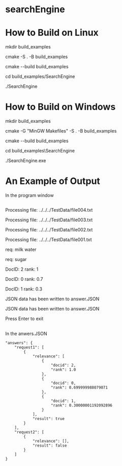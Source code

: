 # searchEngine
# How to Build on Linux
mkdir build_examples 

cmake -S . -B build_examples 

cmake --build build_examples

cd build_examples/SearchEngine

./SearchEngine

# How to Build on Windows

mkdir build_examples 

cmake -G "MinGW Makefiles" -S . -B build_examples

cmake --build build_examples 

cd build_examples\SearchEngine

./SearchEngine.exe
##
# An Example of Output

In the program window
##
Processing file: ../../../TestData/file004.txt

Processing file: ../../../TestData/file003.txt

Processing file: ../../../TestData/file002.txt

Processing file: ../../../TestData/file001.txt

req: milk water

req: sugar

DocID: 2 rank: 1

DocID: 0 rank: 0.7

DocID: 1 rank: 0.3

JSON data has been written to answer.JSON

JSON data has been written to answer.JSON

Press Enter to exit

##
In the anwers.JSON



    "answers": {
        "request1": [
            {
                "relevance": [
                    {
                        "docid": 2,
                        "rank": 1.0
                    },
                    {
                        "docid": 0,
                        "rank": 0.699999988079071
                    },
                    {
                        "docid": 1,
                        "rank": 0.30000001192092896
                    }
                ],
                "result": true
            }
        ],
        "request2": [
            {
                "relevance": [],
                "result": false
            }
        ]
    }


